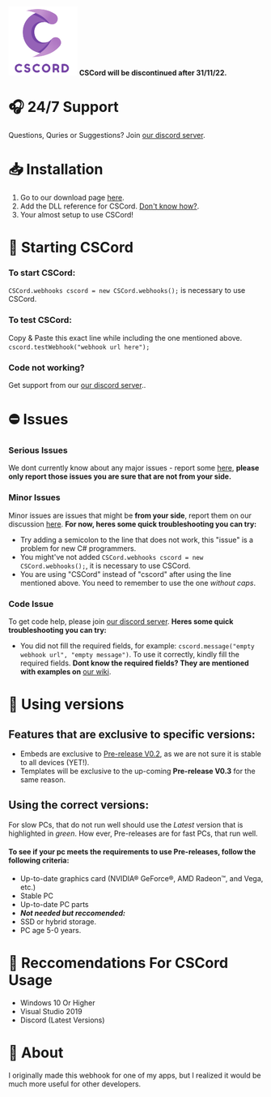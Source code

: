 [![CSCord](https://github.com/AyanTheDeveloper/CSCord/blob/master/cscordico.png?raw=true)](https://github.com/AyanTheDeveloper/CSCord)
**CSCord will be discontinued after 31/11/22.**
# 🎧 24/7 Support
Questions, Quries or Suggestions? Join [our discord server](https://discord.gg/yjfSrccC4c).
# 📥 Installation
1. Go to our download page [here](https://github.com/AyanTheDeveloper/CSCord/releases/tag/CSCord-V1).
2. Add the DLL reference for CSCord. [Don't know how?](https://github.com/AyanTheDeveloper/CSCord/wiki/Adding-CSCord.dll-reference).
3. Your almost setup to use CSCord!
# 📑 Starting CSCord
### To start CSCord:
`CSCord.webhooks cscord = new CSCord.webhooks();` is necessary to use CSCord.
### To test CSCord:
Copy & Paste this exact  line while including the one mentioned above. 
`cscord.testWebhook("webhook url here");`
### Code not working?
Get support from our [our discord server](https://discord.gg/yjfSrccC4c)..
# ⛔ Issues
### Serious Issues
We dont currently know about any major issues - report some [here](https://github.com/AyanTheDeveloper/CSCord/issues), **please only report those issues you are sure that are not from your side.**
### Minor Issues
Minor issues are issues that might be **from your side**, report them on our discussion [here](https://github.com/AyanTheDeveloper/CSCord/discussions/1).
**For now, heres some quick troubleshooting you can try:**
* Try adding a semicolon to the line that does not work, this "issue" is a problem for new C# programmers.
* You might've not added `CSCord.webhooks cscord = new CSCord.webhooks();`, it is necessary to use CSCord.
* You are using "CSCord" instead of "cscord" after using the line mentioned above. You need to remember to use the one *without caps*.
### Code Issue
To get code help, please join [our discord server](https://discord.gg/yjfSrccC4c).
**Heres some quick troubleshooting you can try:**
* You did not fill the required fields, for example: `cscord.message("empty webhook url", "empty message")`. To use it correctly, kindly fill the required fields.
**Dont know the required fields? They are mentioned with examples on** [our wiki](https://github.com/AyanTheDeveloper/CSCord/wiki).
# 📗 Using versions
## Features that are exclusive to specific versions:
* Embeds are exclusive to [Pre-release V0.2](https://github.com/AyanTheDeveloper/CSCord/releases/edit/CSCord-V2), as we are not sure it is stable to all devices (YET!).
* Templates will be exclusive to the up-coming **Pre-release V0.3** for the same reason.
## Using the correct versions:
For slow PCs, that do not run well should use the *Latest* version that is highlighted in *green*. How ever, Pre-releases are for fast PCs, that run well. 
#### To see if your pc meets the requirements to use Pre-releases, follow the following criteria:
* Up-to-date graphics card (NVIDIA® GeForce®, AMD Radeon™, and Vega, etc.)
* Stable PC
* Up-to-date PC parts
* ***Not needed but reccomended:***
* SSD or hybrid storage.
* PC age 5-0 years.
# 🧾 Reccomendations For CSCord Usage
* Windows 10 Or Higher
* Visual Studio 2019
* Discord (Latest Versions)
# 📖 About 
I originally made this webhook for one of my apps, but I realized it would be much more useful for other developers.
